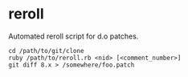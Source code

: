 reroll
======

Automated reroll script for d.o patches.

```shell
cd /path/to/git/clone
ruby /path/to/reroll.rb <nid> [<comment_number>]
git diff 8.x > /somewhere/foo.patch
```
